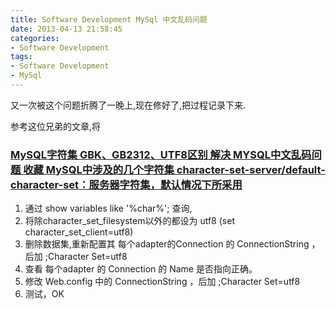 ```yaml
---
title: Software Development MySql 中文乱码问题
date: 2013-04-13 21:58:45
categories:
- Software Development
tags:
- Software Development
- MySql
---
```


又一次被这个问题折腾了一晚上,现在修好了,把过程记录下来.

参考这位兄弟的文章,将

### [MySQL字符集 GBK、GB2312、UTF8区别 解决 MYSQL中文乱码问题 收藏 MySQL中涉及的几个字符集 character-set-server/default-character-set：服务器字符集，默认情况下所采用](http://www.cnblogs.com/alamps/archive/2010/03/02/1676455.html)

1. 通过 show variables like '%char%'; 查询,
2. 将除character_set_filesystem以外的都设为 utf8                (set character_set_client=utf8)
3. 删除数据集,重新配置其 每个adapter的Connection 的 ConnectionString ，后加 ;Character Set=utf8
4. 查看 每个adapter 的 Connection 的 Name 是否指向正确。
5. 修改 Web.config 中的 ConnectionString ，后加 ;Character Set=utf8
6. 测试，OK